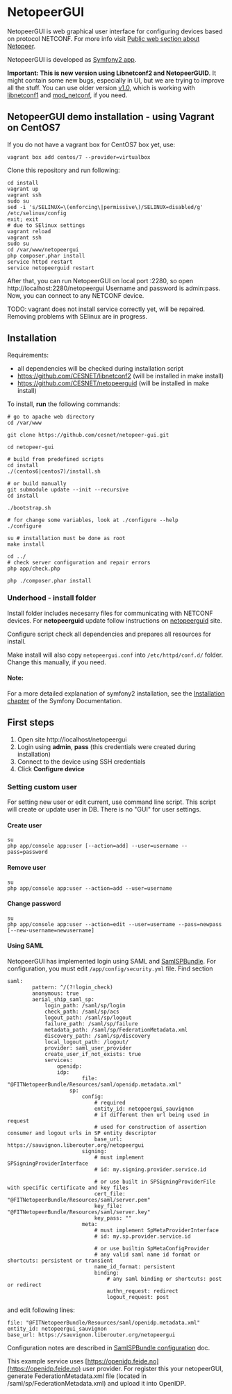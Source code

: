 NetopeerGUI
========================

NetopeerGUI is web graphical user interface for configuring devices based on protocol NETCONF. For more info visit [Public web section about Netopeer](https://www.liberouter.org/technologies/netconf/).

NetopeerGUI is developed as [Symfony2 app](http://symfony.com).

**Important: This is new version using Libnetconf2 and NetopeerGUID**. It might contain some new bugs, especially in UI, but we are trying to improve all the stuff. You can use older version [v1.0](https://github.com/CESNET/Netopeer-GUI/tree/v1.0.0), which is working with [libnetconf1](https://github.com/CESNET/libnetconf) and [mod_netconf](https://github.com/CESNET/netopeerguid/tree/mod_netconf), if you need.

## NetopeerGUI demo installation - using Vagrant on CentOS7

If you do not have a vagrant box for CentOS7 box yet, use:
	
	vagrant box add centos/7 --provider=virtualbox

Clone this repository and run following:

	cd install
	vagrant up
	vagrant ssh
	sudo su
	sed -i 's/SELINUX=\(enforcing\|permissive\)/SELINUX=disabled/g' /etc/selinux/config
	exit; exit
	# due to SElinux settings
	vagrant reload
	vagrant ssh
	sudo su
	cd /var/www/netopeergui
	php composer.phar install
	service httpd restart
	service netopeerguid restart
	
After that, you can run NetopeerGUI on local port :2280, so open http://localhost:2280/netopeergui
Username and password is admin:pass. Now, you can connect to any NETCONF device.

TODO: vagrant does not install service correctly yet, will be repaired. Removing problems with SElinux are in progress.

## Installation

Requirements:
* all dependencies will be checked during installation script
* https://github.com/CESNET/libnetconf2 (will be installed in make install)
* https://github.com/CESNET/netopeerguid (will be installed in make install)

To install, **run** the following commands:

	# go to apache web directory
	cd /var/www
	
    git clone https://github.com/cesnet/netopeer-gui.git
    
    cd netopeer-gui
    
    # build from predefined scripts    
    cd install
    ./(centos6|centos7)/install.sh

    # or build manually
    git submodule update --init --recursive 
    cd install

    ./bootstrap.sh
    
    # for change some variables, look at ./configure --help
    ./configure
    
    su # installation must be done as root
    make install
    
    cd ../
    # check server configuration and repair errors
    php app/check.php
    
    php ./composer.phar install

### Underhood - install folder
Install folder includes necesarry files for communicating with NETCONF devices. For **netopeerguid** update follow instructions on [netopeerguid](https://github.com/CESNET/netopeerguid) site.

Configure script check all dependencies and prepares all resources for install. 

Make install will also copy `netopeergui.conf` into `/etc/httpd/conf.d/` folder. Change this manually, if you need.

#### Note:
For a more detailed explanation of symfony2 installation, see the [Installation chapter](http://symfony.com/doc/current/book/installation.html) of the Symfony Documentation.

## First steps
1. Open site http://localhost/netopeergui
2. Login using **admin**, **pass** (this credentials were created during installation)
3. Connect to the device using SSH credentials
4. Click **Configure device**

### Setting custom user
For setting new user or edit current, use command line script. This script will create or update user in DB. There is no "GUI" for user settings.

#### Create user
	su
	php app/console app:user [--action=add] --user=username --pass=password

#### Remove user
	su
	php app/console app:user --action=add --user=username
	
#### Change password
	su
	php app/console app:user --action=edit --user=username --pass=newpass [--new-username=newusername]
	
#### Using SAML
NetopeerGUI has implemented login using SAML and [SamlSPBundle](https://github.com/aerialship/SamlSPBundle/). For configuration, you must edit `/app/config/security.yml` file. Find section 

	saml:
            pattern: ^/(?!login_check)
            anonymous: true
            aerial_ship_saml_sp:
                login_path: /saml/sp/login
                check_path: /saml/sp/acs
                logout_path: /saml/sp/logout
                failure_path: /saml/sp/failure
                metadata_path: /saml/sp/FederationMetadata.xml
                discovery_path: /saml/sp/discovery
                local_logout_path: /logout/
                provider: saml_user_provider
                create_user_if_not_exists: true
                services:
                    openidp:
                    idp:
                            file: "@FITNetopeerBundle/Resources/saml/openidp.metadata.xml"
                        sp:
                            config:
                                # required
                                entity_id: netopeergui_sauvignon
                                # if different then url being used in request
                                # used for construction of assertion consumer and logout urls in SP entity descriptor
                                base_url: https://sauvignon.liberouter.org/netopeergui
                            signing:
                                # must implement SPSigningProviderInterface
                                # id: my.signing.provider.service.id

                                # or use built in SPSigningProviderFile with specific certificate and key files
                                cert_file: "@FITNetopeerBundle/Resources/saml/server.pem"
                                key_file: "@FITNetopeerBundle/Resources/saml/server.key"
                                key_pass: ""
                            meta:
                                # must implement SpMetaProviderInterface
                                # id: my.sp.provider.service.id

                                # or use builtin SpMetaConfigProvider
                                # any valid saml name id format or shortcuts: persistent or transient
                                name_id_format: persistent
                                binding:
                                    # any saml binding or shortcuts: post or redirect
                                    authn_request: redirect
                                    logout_request: post
                                    
and edit following lines:

	file: "@FITNetopeerBundle/Resources/saml/openidp.metadata.xml"
	entity_id: netopeergui_sauvignon
	base_url: https://sauvignon.liberouter.org/netopeergui
	
Configuration notes are described in [SamlSPBundle configuration](https://github.com/aerialship/SamlSPBundle/blob/master/src/AerialShip/SamlSPBundle/Resources/doc/configuration.md) doc.

This example service uses [https://openidp.feide.no](https://openidp.feide.no) user provider. For register this your netopeerGUI, generate FederationMetadata.xml file (located in /saml/sp/FederationMetadata.xml) and upload it into OpenIDP.
